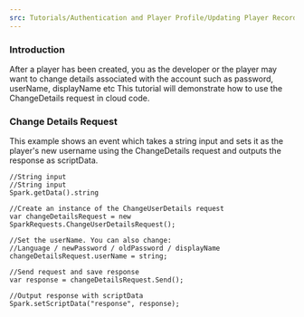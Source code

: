 ```yaml
---
src: Tutorials/Authentication and Player Profile/Updating Player Records.md
---
```


### Introduction

After a player has been created, you as the developer or the player may want to change details associated with the account such as password, userName, displayName etc This tutorial will demonstrate how to use the ChangeDetails request in cloud code.  

### Change Details Request


This example shows an event which takes a string input and sets it as the player's new username using the ChangeDetails request and outputs the response as scriptData.

```
//String input
//String input
Spark.getData().string

//Create an instance of the ChangeUserDetails request
var changeDetailsRequest = new SparkRequests.ChangeUserDetailsRequest();

//Set the userName. You can also change:
//Language / newPassword / oldPassword / displayName
changeDetailsRequest.userName = string;

//Send request and save response
var response = changeDetailsRequest.Send();

//Output response with scriptData
Spark.setScriptData("response", response);
```
